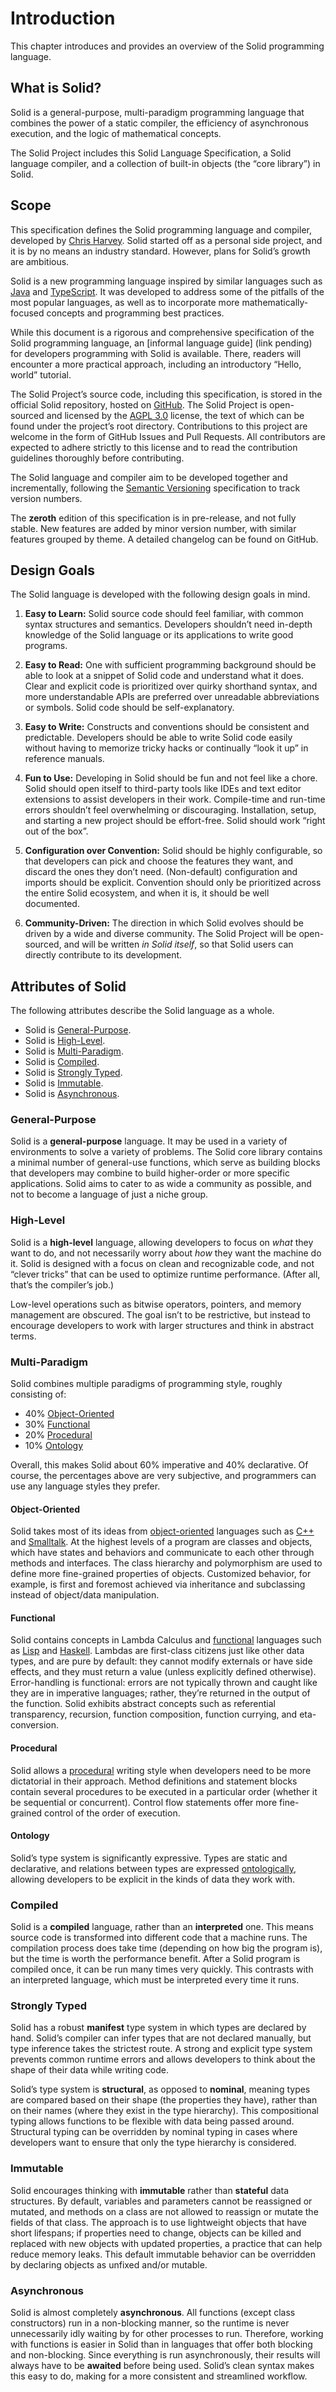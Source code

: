 # Introduction
This chapter introduces and provides an overview of the Solid programming language.



## What is Solid?
Solid is a general-purpose, multi-paradigm programming language that combines
the power of a static compiler,
the efficiency of asynchronous execution, and
the logic of mathematical concepts.

The Solid Project includes this Solid Language Specification,
a Solid language compiler, and a collection of built-in objects (the “core library”) in Solid.



## Scope
This specification defines the Solid programming language and compiler,
developed by [Chris Harvey](https://github.com/chharvey).
Solid started off as a personal side project, and it is by no means an industry standard.
However, plans for Solid’s growth are ambitious.

Solid is a new programming language inspired by similar languages such as
[Java](https://docs.oracle.com/javase/specs/) and [TypeScript](https://www.typescriptlang.org/).
It was developed to address some of the pitfalls of the most popular languages, as well as
to incorporate more mathematically-focused concepts and programming best practices.

While this document is a rigorous and comprehensive specification of the Solid programming language,
an [informal language guide] (link pending) for developers programming with Solid is available.
There, readers will encounter a more practical approach,
including an introductory “Hello, world” tutorial.

The Solid Project’s source code, including this specification, is stored in the official
Solid repository, hosted on [GitHub](https://github.com/chharvey/solid/).
The Solid Project is open-sourced and licensed by the
[AGPL 3.0](https://choosealicense.com/licenses/agpl-3.0/) license,
the text of which can be found under the project’s root directory.
Contributions to this project are welcome in the form of GitHub Issues and Pull Requests.
All contributors are expected to adhere strictly to this license and
to read the contribution guidelines thoroughly before contributing.

The Solid language and compiler aim to be developed together and incrementally,
following the [Semantic Versioning](https://semver.org/) specification to track version numbers.

The **zeroth** edition of this specification is in pre-release, and not fully stable.
New features are added by minor version number, with similar features grouped by theme.
A detailed changelog can be found on GitHub.



## Design Goals
The Solid language is developed with the following design goals in mind.

1. **Easy to Learn:** Solid source code should feel familiar, with common
	syntax structures and semantics.
	Developers shouldn’t need in-depth knowledge of the Solid language or its applications
	to write good programs.

1. **Easy to Read:** One with sufficient programming background should be able to look at
	a snippet of Solid code and understand what it does.
	Clear and explicit code is prioritized over quirky shorthand syntax,
	and more understandable APIs are preferred over unreadable abbreviations or symbols.
	Solid code should be self-explanatory.

1. **Easy to Write:** Constructs and conventions should be consistent and predictable.
	Developers should be able to write Solid code easily without having to memorize
	tricky hacks or continually “look it up” in reference manuals.

1. **Fun to Use:** Developing in Solid should be fun and not feel like a chore.
	Solid should open itself to third-party tools like IDEs and text editor extensions
	to assist developers in their work.
	Compile-time and run-time errors shouldn’t feel overwhelming or discouraging.
	Installation, setup, and starting a new project should be effort-free.
	Solid should work “right out of the box”.

1. **Configuration over Convention:** Solid should be highly configurable, so that developers
	can pick and choose the features they want, and discard the ones they don’t need.
	(Non-default) configuration and imports should be explicit.
	Convention should only be prioritized across the entire Solid ecosystem,
	and when it is, it should be well documented.

1. **Community-Driven:** The direction in which Solid evolves should be driven
	by a wide and diverse community.
	The Solid Project will be open-sourced, and will be written *in Solid itself*,
	so that Solid users can directly contribute to its development.



## Attributes of Solid
The following attributes describe the Solid language as a whole.

- Solid is [General-Purpose](#general-purpose).
- Solid is [High-Level](#high-level).
- Solid is [Multi-Paradigm](#multi-paradigm).
- Solid is [Compiled](#compiled).
- Solid is [Strongly Typed](#strongly-typed).
- Solid is [Immutable](#immutable).
- Solid is [Asynchronous](#asynchronous).


### General-Purpose
Solid is a **general-purpose** language. It may be used in a variety of environments
to solve a variety of problems.
The Solid core library contains a minimal number of general-use functions,
which serve as building blocks that developers may combine to build higher-order
or more specific applications.
Solid aims to cater to as wide a community as possible,
and not to become a language of just a niche group.


### High-Level
Solid is a **high-level** language, allowing developers to focus on *what* they want to do,
and not necessarily worry about *how* they want the machine do it.
Solid is designed with a focus on clean and recognizable code,
and not “clever tricks” that can be used to optimize runtime performance.
(After all, that’s the compiler’s job.)

Low-level operations such as bitwise operators, pointers, and memory management are obscured.
The goal isn’t to be restrictive, but instead to encourage developers
to work with larger structures and think in abstract terms.


### Multi-Paradigm
Solid combines multiple paradigms of programming style, roughly consisting of:

- 40% [Object-Oriented](#object-oriented)
- 30% [Functional](#functional)
- 20% [Procedural](#procedural)
- 10% [Ontology](#ontology)

Overall, this makes Solid about 60% imperative and 40% declarative.
Of course, the percentages above are very subjective,
and programmers can use any language styles they prefer.

#### Object-Oriented
Solid takes most of its ideas from [object-oriented](https://en.wikipedia.org/wiki/Object-oriented_programming)
languages such as [C++](https://isocpp.org/) and [Smalltalk](http://www.smalltalk.org/).
At the highest levels of a program are classes and objects, which have states and behaviors
and communicate to each other through methods and interfaces.
The class hierarchy and polymorphism are used to define more fine-grained properties of objects.
Customized behavior, for example, is first and foremost achieved via inheritance and subclassing
instead of object/data manipulation.

#### Functional
Solid contains concepts in Lambda Calculus and [functional](https://en.wikipedia.org/wiki/Functional_programming)
languages such as [Lisp](https://lisp-lang.org/) and [Haskell](https://www.haskell.org/).
Lambdas are first-class citizens just like other data types, and are pure by default:
they cannot modify externals or have side effects, and they must return a value
(unless explicitly defined otherwise).
Error-handling is functional:
errors are not typically thrown and caught like they are in imperative languages;
rather, they’re returned in the output of the function.
Solid exhibits abstract concepts such as referential transparency, recursion,
function composition, function currying, and eta-conversion.

#### Procedural
Solid allows a [procedural](https://en.wikipedia.org/wiki/Procedural_programming) writing style
when developers need to be more dictatorial in their approach.
Method definitions and statement blocks contain several procedures to be executed
in a particular order (whether it be sequential or concurrent).
Control flow statements offer more fine-grained control of the order of execution.

#### Ontology
Solid’s type system is significantly expressive.
Types are static and declarative, and relations between types are expressed
[ontologically](https://en.wikipedia.org/wiki/Ontology_language),
allowing developers to be explicit in the kinds of data they work with.



### Compiled
Solid is a **compiled** language, rather than an **interpreted** one.
This means source code is transformed into different code that a machine runs.
The compilation process does take time (depending on how big the program is),
but the time is worth the performance benefit.
After a Solid program is compiled once, it can be run many times very quickly.
This contrasts with an interpreted language, which must be interpreted every time it runs.


### Strongly Typed
Solid has a robust **manifest** type system in which types are declared by hand.
Solid’s compiler can infer types that are not declared manually,
but type inference takes the strictest route.
A strong and explicit type system prevents common runtime errors and allows developers
to think about the shape of their data while writing code.

Solid’s type system is **structural**, as opposed to **nominal**,
meaning types are compared based on their shape (the properties they have),
rather than on their names (where they exist in the type hierarchy).
This compositional typing allows functions to be flexible with data being passed around.
Structural typing can be overridden by nominal typing
in cases where developers want to ensure that only the type hierarchy is considered.


### Immutable
Solid encourages thinking with **immutable** rather than **stateful** data structures.
By default, variables and parameters cannot be reassigned or mutated,
and methods on a class are not allowed to reassign or mutate the fields of that class.
The approach is to use lightweight objects that have short lifespans;
if properties need to change, objects can be killed and replaced with new objects
with updated properties, a practice that can help reduce memory leaks.
This default immutable behavior can be overridden
by declaring objects as unfixed and/or mutable.


### Asynchronous
Solid is almost completely **asynchronous**.
All functions (except class constructors) run in a non-blocking manner,
so the runtime is never unnecessarily idly waiting by for other processes to run.
Therefore, working with functions is easier in Solid than in languages that offer both
blocking and non-blocking.
Since everything is run asynchronously,
their results will always have to be **awaited** before being used.
Solid’s clean syntax makes this easy to do,
making for a more consistent and streamlined workflow.
